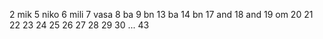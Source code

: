 2 mik
5 niko
6 mili
7 vasa
8 ba
9 bn
13 ba
14 bn
17 and
18 and
19 om
20
21
22
23
24
25
26 
27
28
29 
30
...
43